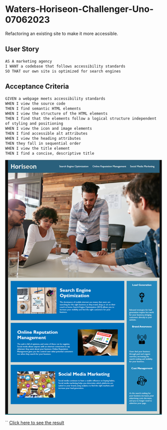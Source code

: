 # Waters-Horiseon-Challenger-Uno-07062023
Refactoring an existing site to make it more accessible.
## User Story

```
AS A marketing agency
I WANT a codebase that follows accessibility standards
SO THAT our own site is optimized for search engines
```

## Acceptance Criteria

```
GIVEN a webpage meets accessibility standards
WHEN I view the source code
THEN I find semantic HTML elements
WHEN I view the structure of the HTML elements
THEN I find that the elements follow a logical structure independent of styling and positioning
WHEN I view the icon and image elements
THEN I find accessible alt attributes
WHEN I view the heading attributes
THEN they fall in sequential order
WHEN I view the title element
THEN I find a concise, descriptive title

```
![Screenshot](https://raw.githubusercontent.com/kwaters3/Waters-Horiseon-Challenger-Uno-07062023/main/assets/images/Screenshot.png)

``
[Click here to see the result](https://kwaters3.github.io/Waters-Horiseon-Challenger-Uno-07062023)

